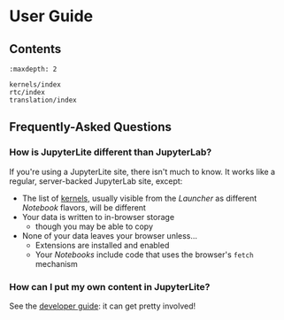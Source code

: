 # User Guide

## Contents

```{toctree}
:maxdepth: 2

kernels/index
rtc/index
translation/index
```

## Frequently-Asked Questions

### How is JupyterLite different than JupyterLab?

If you're using a JupyterLite site, there isn't much to know. It works like a regular,
server-backed JupyterLab site, except:

- The list of [kernels](./kernels/index.md), usually visible from the _Launcher_ as
  different _Notebook_ flavors, will be different
- Your data is written to in-browser storage
  - though you may be able to copy
- None of your data leaves your browser unless...
  - Extensions are installed and enabled
  - Your _Notebooks_ include code that uses the browser's `fetch` mechanism

### How can I put my own content in JupyterLite?

See the [developer guide](./developer-guide.md): it can get pretty involved!
